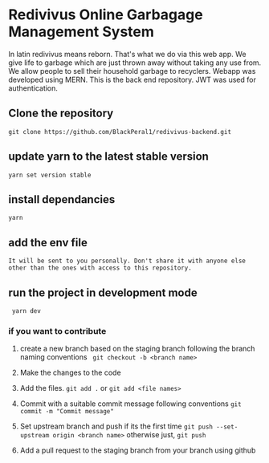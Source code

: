 # Redivivus Online Garbagage Management System

In latin redivivus means reborn. That's what we do via this web app. We give life to garbage which are just thrown away without taking any use from. We allow people to sell their household garbage to recyclers. Webapp was developed using MERN. This is the back end repository. JWT was used for authentication. 

## Clone the repository
```git clone https://github.com/BlackPeral1/redivivus-backend.git```

## update yarn to the latest stable version

``` yarn set version stable ```

## install dependancies
```yarn```

## add the env file
    It will be sent to you personally. Don't share it with anyone else other than the ones with access to this repository.

## run the project in development mode
``` yarn dev```

### if you want to contribute

1. create a new branch based on the staging branch following the branch naming conventions
``` git checkout -b <branch name>```

2. Make the changes to the code

3. Add the files.
```git add .``` or ```git add <file names>```

4. Commit with a suitable commit message following conventions
```git commit -m "Commit message"```

5. Set upstream branch and push if its the first time
```git push --set-upstream origin <branch name>```
    otherwise just,
```git push```

6. Add a pull request to the staging branch from your branch using github






